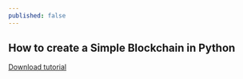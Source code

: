 ```yaml
---
published: false
---
```

## How to create a Simple Blockchain in Python

[Download tutorial](https://github.com/juliarainbowx/juliarainbowx.github.io/blob/master/src/Simple%20Blockchain%20with%20Python.pdf)


